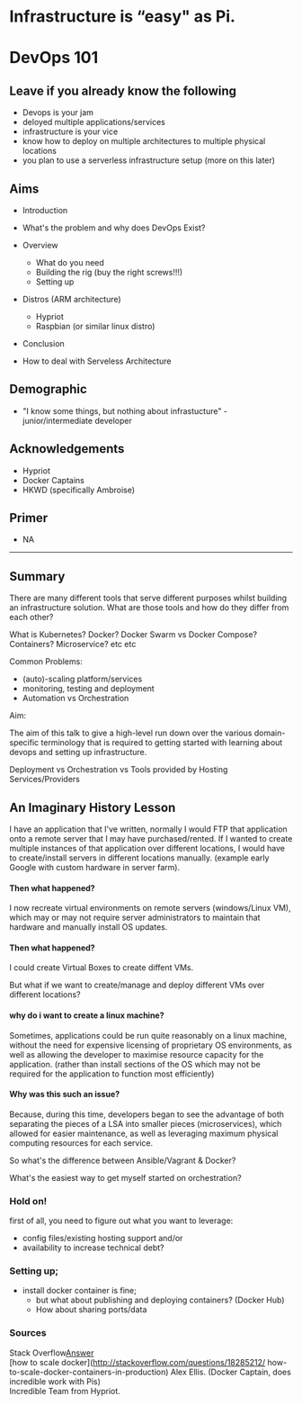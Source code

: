 # Infrastructure is “easy" as Pi.
# DevOps 101

## Leave if you already know the following
- Devops is your jam
- deloyed multiple applications/services
- infrastructure is your vice
- know how to deploy on multiple architectures to multiple physical locations
- you plan to use a serverless infrastructure setup (more on this later)

## Aims
- Introduction
- What's the problem and why does DevOps Exist?

- Overview
  - What do you need
  - Building the rig (buy the right screws!!!) 
  - Setting up

- Distros (ARM architecture)
  - Hypriot 
  - Raspbian (or similar linux distro)

- Conclusion
- How to deal with Serveless Architecture

## Demographic
- "I know some things, but nothing about infrastucture" - junior/intermediate developer

## Acknowledgements
- Hypriot
- Docker Captains
- HKWD (specifically Ambroise)

## Primer 
- NA

---

## Summary

There are many different tools that serve different purposes whilst building an infrastructure solution. What are those tools and how do they differ from each other?

What is Kubernetes? Docker? Docker Swarm vs Docker Compose? Containers? Microservice? etc etc

Common Problems:

- (auto)-scaling platform/services
- monitoring, testing and deployment
- Automation vs Orchestration

Aim:

The aim of this talk to give a high-level run down over the various domain-specific terminology that is required to getting started with learning about devops and setting up infrastructure.

Deployment vs Orchestration vs Tools provided by Hosting Services/Providers

## An Imaginary History Lesson

I have an application that I've written, normally I would FTP that application onto a remote server that I may have purchased/rented. If I wanted to create multiple instances of that application over different locations, I would have to create/install servers in different locations manually. (example early Google with custom hardware in server farm).

#### Then what happened?

I now recreate virtual environments on remote servers (windows/Linux VM), which may or may not require server administrators to maintain that hardware and manually install OS updates.

#### Then what happened?

I could create Virtual Boxes to create diffent VMs. 

But what if we want to create/manage and deploy different VMs over different locations?

<!-- This is where VM deployment managers like Ansible/Vagrant came in.

Why was this seen as a potential problem? -->

#### why do i want to create a linux machine?  

Sometimes, applications could be run quite reasonably on a linux machine, without the need for expensive licensing of proprietary OS environments, as well as allowing the developer to maximise resource capacity for the application. (rather than install sections of the OS which may not be required for the application to function most efficiently)

#### Why was this such an issue?  

Because, during this time, developers began to see the advantage of both separating the pieces of a LSA into smaller pieces (microservices), which allowed for easier maintenance, as well as leveraging maximum physical computing resources for each service.

So what's the difference between Ansible/Vagrant & Docker?

What's the easiest way to get myself started on orchestration?

### Hold on!

first of all, you need to figure out what you want to leverage: 
- config files/existing hosting support and/or 
- availability to increase technical debt?

### Setting up;

- install docker container is fine; 
  - but what about publishing and deploying containers? (Docker Hub)
  - How about sharing ports/data



### Sources
Stack Overflow[Answer](http://stackoverflow.com/a/18287169/2903169)  
[how to scale docker](http://stackoverflow.com/questions/18285212/  how-to-scale-docker-containers-in-production)
Alex Ellis. (Docker Captain, does incredible work with Pis)  
Incredible Team from Hypriot.  
